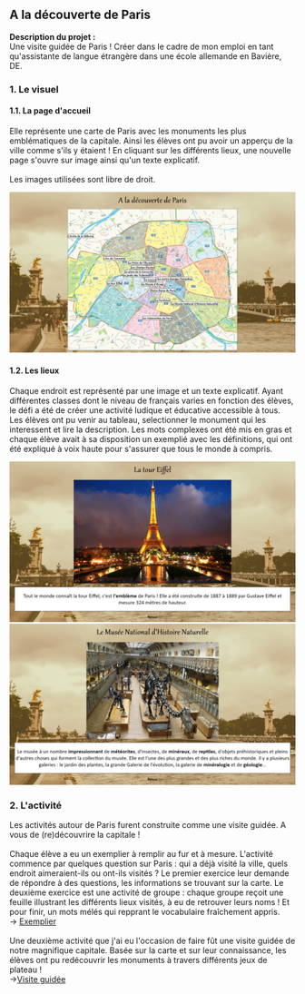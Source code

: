 ## A la découverte de Paris

**Description du projet :**
<br>
Une visite guidée de Paris ! Créer dans le cadre de mon emploi en tant qu'assistante de langue étrangère dans une école allemande en Bavière, DE.
<br>

### 1. Le visuel
#### 1.1. La page d'accueil

Elle représente une carte de Paris avec les monuments les plus emblématiques de la capitale. Ainsi les élèves ont pu avoir un apperçu de la ville comme s'ils y étaient ! En 
cliquant sur les différents lieux, une nouvelle page s'ouvre sur image ainsi qu'un texte explicatif.
<br><br>
Les images utilisées sont libre de droit.
<br>

<img src="images/paris/accueil_paris.png"/>

#### 1.2. Les lieux

Chaque endroit est représenté par une image et un texte explicatif. Ayant différentes classes dont le niveau de français varies en fonction des élèves, le défi a été de créer une activité ludique et éducative accessible à tous. Les élèves ont pu venir au tableau, selectionner le monument qui les interessent et lire la description. Les mots complexes ont été mis en gras et chaque élève avait à sa disposition un exemplié avec les définitions, qui ont été expliqué à voix haute pour s'assurer que tous le monde à compris.

<img src="images/paris/page_une_paris.png"/>
<img src="images/paris/page_deux_paris.png"/>

### 2. L'activité

Les activités autour de Paris furent construite comme une visite guidée. A vous de (re)découvrire la capitale !
<br><br>
Chaque élève a eu un exemplier à remplir au fur et à mesure. L'activité commence par quelques question sur Paris : qui a déjà visité la ville, quels endroit aimeraient-ils ou ont-ils visités ? Le premier exercice leur demande de répondre à des questions, les informations se trouvant sur la carte. Le deuxième exercice est une activité de groupe : chaque groupe reçoit une feuille illustrant les différents lieux visités, à eu de retrouver leurs noms ! Et pour finir, un mots mélés qui repprant le vocabulaire fraîchement appris.
<br>
-> [Exemplier](/pdf/handout_paris.pdf)
<br><br>
Une deuxième activité que j'ai eu l'occasion de faire fût une visite guidée de notre magnifique capitale. Basée sur la carte et sur leur connaissance, les élèves ont pu redécouvrir les monuments à travers différents jeux de plateau !
<br>
->[Visite guidée](/pdf/station_paris.pdf)
